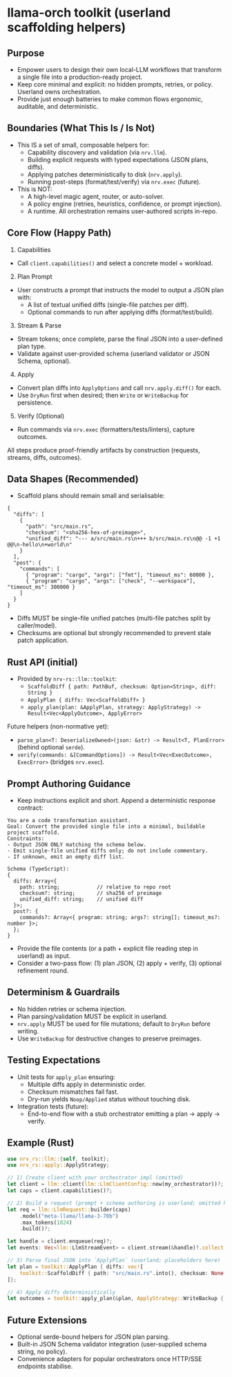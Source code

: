 # llama-orch toolkit (userland scaffolding helpers)

## Purpose
- Empower users to design their own local-LLM workflows that transform a single file into a production-ready project.
- Keep core minimal and explicit: no hidden prompts, retries, or policy. Userland owns orchestration.
- Provide just enough batteries to make common flows ergonomic, auditable, and deterministic.

## Boundaries (What This Is / Is Not)
- This IS a set of small, composable helpers for:
  - Capability discovery and validation (via `nrv.llm`).
  - Building explicit requests with typed expectations (JSON plans, diffs).
  - Applying patches deterministically to disk (`nrv.apply`).
  - Running post-steps (format/test/verify) via `nrv.exec` (future).
- This is NOT:
  - A high-level magic agent, router, or auto-solver.
  - A policy engine (retries, heuristics, confidence, or prompt injection).
  - A runtime. All orchestration remains user-authored scripts in-repo.

## Core Flow (Happy Path)
1) Capabilities
- Call `client.capabilities()` and select a concrete model + workload.

2) Plan Prompt
- User constructs a prompt that instructs the model to output a JSON plan with:
  - A list of textual unified diffs (single-file patches per diff).
  - Optional commands to run after applying diffs (format/test/build).

3) Stream & Parse
- Stream tokens; once complete, parse the final JSON into a user-defined plan type.
- Validate against user-provided schema (userland validator or JSON Schema, optional).

4) Apply
- Convert plan diffs into `ApplyOptions` and call `nrv.apply.diff()` for each.
- Use `DryRun` first when desired; then `Write` or `WriteBackup` for persistence.

5) Verify (Optional)
- Run commands via `nrv.exec` (formatters/tests/linters), capture outcomes.

All steps produce proof-friendly artifacts by construction (requests, streams, diffs, outcomes).

## Data Shapes (Recommended)
- Scaffold plans should remain small and serialisable:

```jsonc
{
  "diffs": [
    {
      "path": "src/main.rs",
      "checksum": "<sha256-hex-of-preimage>",
      "unified_diff": "--- a/src/main.rs\n+++ b/src/main.rs\n@@ -1 +1 @@\n-hello\n+world\n"
    }
  ],
  "post": {
    "commands": [
      { "program": "cargo", "args": ["fmt"], "timeout_ms": 60000 },
      { "program": "cargo", "args": ["check", "--workspace"], "timeout_ms": 300000 }
    ]
  }
}
```

- Diffs MUST be single-file unified patches (multi-file patches split by caller/model).
- Checksums are optional but strongly recommended to prevent stale patch application.

## Rust API (initial)
- Provided by `nrv-rs::llm::toolkit`:
  - `ScaffoldDiff { path: PathBuf, checksum: Option<String>, diff: String }`
  - `ApplyPlan { diffs: Vec<ScaffoldDiff> }`
  - `apply_plan(plan: &ApplyPlan, strategy: ApplyStrategy) -> Result<Vec<ApplyOutcome>, ApplyError>`

Future helpers (non-normative yet):
- `parse_plan<T: DeserializeOwned>(json: &str) -> Result<T, PlanError>` (behind optional `serde`).
- `verify(commands: &[CommandOptions]) -> Result<Vec<ExecOutcome>, ExecError>` (bridges `nrv.exec`).

## Prompt Authoring Guidance
- Keep instructions explicit and short. Append a deterministic response contract:

```text
You are a code transformation assistant.
Goal: Convert the provided single file into a minimal, buildable project scaffold.
Constraints:
- Output JSON ONLY matching the schema below.
- Emit single-file unified diffs only; do not include commentary.
- If unknown, emit an empty diff list.

Schema (TypeScript):
{
  diffs: Array<{
    path: string;            // relative to repo root
    checksum?: string;       // sha256 of preimage
    unified_diff: string;    // unified diff
  }>;
  post?: {
    commands?: Array<{ program: string; args?: string[]; timeout_ms?: number }>;
  };
}
```

- Provide the file contents (or a path + explicit file reading step in userland) as input.
- Consider a two-pass flow: (1) plan JSON, (2) apply + verify, (3) optional refinement round.

## Determinism & Guardrails
- No hidden retries or schema injection.
- Plan parsing/validation MUST be explicit in userland.
- `nrv.apply` MUST be used for file mutations; default to `DryRun` before writing.
- Use `WriteBackup` for destructive changes to preserve preimages.

## Testing Expectations
- Unit tests for `apply_plan` ensuring:
  - Multiple diffs apply in deterministic order.
  - Checksum mismatches fail fast.
  - Dry-run yields `Noop/Applied` status without touching disk.
- Integration tests (future):
  - End-to-end flow with a stub orchestrator emitting a plan → apply → verify.

## Example (Rust)
```rust
use nrv_rs::llm::{self, toolkit};
use nrv_rs::apply::ApplyStrategy;

// 1) Create client with your orchestrator impl (omitted)
let client = llm::client(llm::LlmClientConfig::new(my_orchestrator))?;
let caps = client.capabilities()?;

// 2) Build a request (prompt + schema authoring is userland; omitted here)
let req = llm::LlmRequest::builder(caps)
    .model("meta-llama/llama-3-70b")
    .max_tokens(1024)
    .build()?;

let handle = client.enqueue(req)?;
let events: Vec<llm::LlmStreamEvent> = client.stream(&handle)?.collect::<Result<_, _>>()?;

// 3) Parse final JSON into `ApplyPlan` (userland; placeholders here)
let plan = toolkit::ApplyPlan { diffs: vec![
    toolkit::ScaffoldDiff { path: "src/main.rs".into(), checksum: None, diff: "...".into() }
]};

// 4) Apply diffs deterministically
let outcomes = toolkit::apply_plan(&plan, ApplyStrategy::WriteBackup { backup_suffix: ".bak" })?;
```

## Future Extensions
- Optional serde-bound helpers for JSON plan parsing.
- Built-in JSON Schema validator integration (user-supplied schema string, no policy).
- Convenience adapters for popular orchestrators once HTTP/SSE endpoints stabilise.
